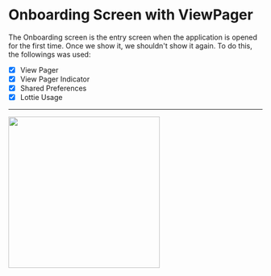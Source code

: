 # Onboarding Screen with ViewPager

The Onboarding screen is the entry screen when the application is opened for the first time. Once we show it, we shouldn't show it again.
To do this, the followings was used:

- [x] View Pager
- [x] View Pager Indicator
- [x] Shared Preferences
- [x] Lottie Usage

------

<image src="https://github.com/Yemeksepeti-Mobil-Android-Bootcamp/android-viewpager-iremcelikbilek/blob/master/GitHub/onboarding_video.gif" width="300">
